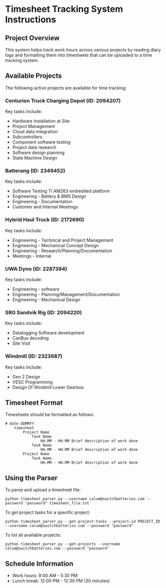 # Timesheet Tracking System Instructions

## Project Overview
This system helps track work hours across various projects by reading diary logs and formatting them into timesheets that can be uploaded to a time tracking system.

## Available Projects
The following active projects are available for time tracking:

### Centurion Truck Charging Depot (ID: 2094207)
Key tasks include:
- Hardware Installation at Site
- Project Management
- Cloud data integration
- Subcontrollers
- Component software testing
- Project data research
- Software design planning
- State Machine Design

### Batterang (ID: 2349452)
Key tasks include:
- Software Testing TI AM263 embedded platform
- Engineering - Battery & BMS Design
- Engineering - Documentation
- Customer and Internal Meetings

### Hybrid Haul Truck (ID: 2172690)
Key tasks include:
- Engineering - Technical and Project Management
- Engineering - Mechanical Concept Design
- Engineering - Research/Planning/Documentation
- Meetings - Internal

### UWA Dyno (ID: 2287394)
Key tasks include:
- Engineering - software
- Engineering - Planning/Management/Documentation
- Engineering - Mechanical Design

### SRG Sandvik Rig (ID: 2094220)
Key tasks include:
- Datalogging Software development
- CanBus decoding
- Site Visit

### Windmill (ID: 2323687)
Key tasks include:
- Gen 2 Design
- VESC Programming
- Design Of Windmill Lower Gearbox

## Timesheet Format
Timesheets should be formatted as follows:
```
# date DDMMYY
    timesheet
        Project Name
            Task Name
                HH.MM - HH.MM Brief description of work done
            Task Name
                HH.MM - HH.MM Brief description of work done
        Project Name
            Task Name
                HH.MM - HH.MM Brief description of work done
```

## Using the Parser
To parse and upload a timesheet file:
```
python timesheet_parser.py --username calum@switchbatteries.com --password "password" timesheet_file.txt
```

To get project tasks for a specific project:
```
python timesheet_parser.py --get-project-tasks --project-id PROJECT_ID --username calum@switchbatteries.com --password "password"
```

To list all available projects:
```
python timesheet_parser.py --get-projects --username calum@switchbatteries.com --password "password"
```

## Schedule Information
- Work hours: 9:00 AM - 5:30 PM
- Lunch break: 12:00 PM - 12:30 PM (30 minutes)